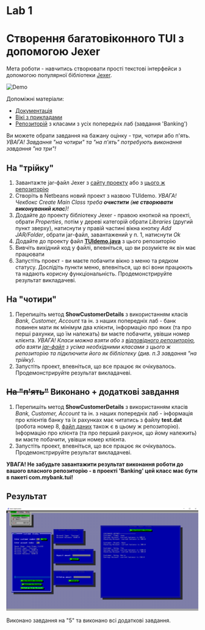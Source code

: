 ﻿# Lab 1
# Створення багатовіконного TUI з допомогою Jexer
Мета роботи - навчитись створювати прості текстові інтерфейси з допомогою популярної бібліотеки [Jexer](https://gitlab.com/klamonte/jexer).

![Demo](https://github.com/liketaurus/TUI-Labs/blob/master/Lab%201%20-TUI/TUI-Lab-1.PNG)

Допоміжні матеріали:
 - [Документація](https://jexer.sourceforge.io/apidocs/api/overview-summary.html)
 - [Вікі з прикладами](https://gitlab.com/klamonte/jexer/wikis/home)
 - [Репозиторій](https://github.com/liketaurus/OOP-JAVA) з класами з усіх попередніх лаб (завдання 'Banking')

Ви можете обрати завдання на бажану оцінку - три, чотири або п'ять. *УВАГА! Завдання "на чотири" та "на п'ять" потребують виконання завдання "на три"!*
## На "трійку"
1. Завантажте jar-файл Jexer з [cайту проекту](https://sourceforge.net/projects/jexer/files/latest/download) або з [цього ж репозиторію](https://github.com/liketaurus/TUI-Labs/blob/master/jars/jexer-0.3.0.jar)
2. Створіть в Netbeans новий проект з назвою TUIdemo. *УВАГА! Чекбокс *Create Main Class* треба **очистити** (**не створювати виконуваний клас**)!*
3. Додайте до проекту бібліотеку Jexer - правою кнопкой на проекті, обрати *Properties*, потім у дереві категорій обрати *Libraries* (другий пункт зверху), натиснути у правій частині вікна кнопку *Add JAR/Folder*, обрати jar-файл, завантажений у п. 1, натиснути *Ok*
4. Додайте до проекту файл **[TUIdemo.java](https://github.com/liketaurus/TUI-Labs/blob/master/Lab%201%20-TUI/TUIdemo.java)** з цього репозиторію
5. Вивчіть вихідний код у файлі, впевніться, що ви розумієте як він має працювати
6. Запустіть проект - ви маєте побачити вікно з меню та рядком статусу. Дослідіть пункти меню, впевніться, що всі вони працюють та надають корисну функціональність. Продемонстрируйте результат викладачеві.

## На "чотири"
1. Перепишіть метод **ShowCustomerDetails** з використанням класів *Bank, Customer, Account* та ін. з наших попередніх лаб - банк повинен мати як мінімум два клієнти, інформацію про яких (та про перші рахунки, що їм належать) ви маєте побачити, увівши номер клієнта. *УВАГА! Класи можна взяти або з [відповідного репозиторію](https://github.com/liketaurus/OOP-JAVA), або взяти [jar-файл](https://github.com/liketaurus/TUI-Labs/blob/master/jars/MyBank.jar) з усіма необхідними класами з цього ж репозиторію та підключити його як бібліотеку (див. п.3 завдання "на трійку).*
2. Запустіть проект, впевніться, що все працює як очікувалось. Продемонстрируйте результат викладачеві.

## <del>На "п'ять"</del> Виконано + додаткові завдання
1. Перепишіть метод **ShowCustomerDetails** з використанням класів *Bank, Customer, Account* та ін. з наших попередніх лаб - інформація про клієнтів банку та їх рахунках має читатись з файлу **test.dat** (робота номер 8, [файл даних](https://github.com/liketaurus/TUI-Labs/blob/master/data/test.dat) також є в цьому ж репозиторію). Інформацію про клієнта (та про перший рахунок, що йому належить) ви маєте побачити, увівши номер клієнта.
2. Запустіть проект, впевніться, що все працює як очікувалось. Продемонстрируйте результат викладачеві.


**УВАГА! Не забудьте завантажити результат виконання роботи до вашого власного репозиторію - в проекті 'Banking' цей класс має бути в пакеті com.mybank.tui!**

## Результат

![App Windows](../img/appView.png)

Виконано завдання на "5" та виконано всі додаткові завдання.
